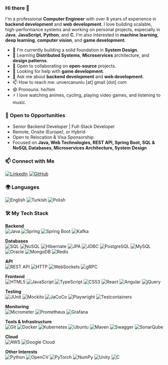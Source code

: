 ### Hi there 👋

I'm a professional **Computer Engineer** with over 8 years of experience in **backend development** and **web development**. I love building scalable, high-performance systems and working on personal projects, especially in **Java**, **JavaScript**, **Python**, and **C**. I'm also interested in **machine learning**, **deep learning**, **computer vision**, and **game development**.

- 🔭 I'm currently building a solid foundation in **System Design**.
- 🌱 Learning **Distributed Systems**, **Microservices** architecture, and **design patterns**.
- 👯 Open to collaborating on **open-source** projects.
- 🤔 Looking for help with **game development**.
- 💬 Ask me about **backend development** and **web development**.
- 📫 How to reach me: unvercanunlu [at] gmail [dot] com
- 😄 Pronouns: he/him
- ⚡ I love watching animes, cycling, playing video games, and listening to music.

### 🚀 Open to Opportunities
- Senior Backend Developer | Full-Stack Developer  
- Remote, Onsite (Europe), or Hybrid  
- Open to Relocation & Visa Sponsorship  
- Focused on **Java, Web Technologies, REST API, Spring Boot, SQL & NoSQL Databases, Microservices Architecture, System Design**

### 📫 Connect with Me

[![LinkedIn](https://img.shields.io/badge/LinkedIn-0A66C2?style=for-the-badge&logo=linkedin&logoColor=white)](https://www.linkedin.com/in/unvercanunlu)
[![GitHub](https://img.shields.io/badge/GitHub-181717?style=for-the-badge&logo=github&logoColor=white)](https://github.com/unvercanunlu)

### 🌍 Languages

![English](https://img.shields.io/badge/English-C1-blue?style=for-the-badge)
![Turkish](https://img.shields.io/badge/Turkish-Native-red?style=for-the-badge)
![Polish](https://img.shields.io/badge/Polish-A1-lightgrey?style=for-the-badge)

### 🛠 My Tech Stack

**Backend**  
![Java](https://img.shields.io/badge/Java-007396?style=for-the-badge&logo=java&logoColor=white)
![Spring](https://img.shields.io/badge/Spring-6DB33F?style=for-the-badge&logo=spring&logoColor=white)
![Spring Boot](https://img.shields.io/badge/Spring_Boot-6DB33F?style=for-the-badge&logo=springboot&logoColor=white)
![Kafka](https://img.shields.io/badge/Apache_Kafka-231F20?style=for-the-badge&logo=apache-kafka&logoColor=white)

**Databases**  
![SQL](https://img.shields.io/badge/SQL-4479A1?style=for-the-badge&logo=mysql&logoColor=white)
![NoSQL](https://img.shields.io/badge/NoSQL-4DB33D?style=for-the-badge&logo=mongodb&logoColor=white)
![Hibernate](https://img.shields.io/badge/Hibernate-59666C?style=for-the-badge&logo=hibernate&logoColor=white)
![JPA](https://img.shields.io/badge/JPA-47201E?style=for-the-badge&logo=java&logoColor=white)
![JDBC](https://img.shields.io/badge/JDBC-000000?style=for-the-badge&logo=java&logoColor=white)
![PostgreSQL](https://img.shields.io/badge/PostgreSQL-336791?style=for-the-badge&logo=postgresql&logoColor=white)
![MySQL](https://img.shields.io/badge/MySQL-4479A1?style=for-the-badge&logo=mysql&logoColor=white)
![Oracle](https://img.shields.io/badge/Oracle-F80000?style=for-the-badge&logo=oracle&logoColor=white)
![MongoDB](https://img.shields.io/badge/MongoDB-4DB33D?style=for-the-badge&logo=mongodb&logoColor=white)
![Redis](https://img.shields.io/badge/Redis-DC382D?style=for-the-badge&logo=redis&logoColor=white)

**API**  
![REST API](https://img.shields.io/badge/REST_API-0052CC?style=for-the-badge&logo=api&logoColor=white)
![HTTP](https://img.shields.io/badge/HTTP-569502?style=for-the-badge&logo=http&logoColor=white)
![WebSockets](https://img.shields.io/badge/WebSockets-010101?style=for-the-badge&logo=socketdotio&logoColor=white)
![gRPC](https://img.shields.io/badge/gRPC-00A9E0?style=for-the-badge&logo=grpc&logoColor=white)

**Frontend**  
![HTML5](https://img.shields.io/badge/HTML5-E34F26?style=for-the-badge&logo=html5&logoColor=white)
![JavaScript](https://img.shields.io/badge/JavaScript-F7DF1E?style=for-the-badge&logo=javascript&logoColor=black)
![TypeScript](https://img.shields.io/badge/TypeScript-3178C6?style=for-the-badge&logo=typescript&logoColor=white)
![CSS3](https://img.shields.io/badge/CSS3-1572B6?style=for-the-badge&logo=css3&logoColor=white)
![React](https://img.shields.io/badge/React-61DAFB?style=for-the-badge&logo=react&logoColor=white)
![Angular](https://img.shields.io/badge/Angular-DD0031?style=for-the-badge&logo=angular&logoColor=white)
![jQuery](https://img.shields.io/badge/jQuery-0769AD?style=for-the-badge&logo=jquery&logoColor=white)

**Testing**  
![JUnit](https://img.shields.io/badge/JUnit-25A162?style=for-the-badge&logo=junit5&logoColor=white)
![Mockito](https://img.shields.io/badge/Mockito-00A900?style=for-the-badge&logo=mockito&logoColor=white)
![JaCoCo](https://img.shields.io/badge/JaCoCo-A8C640?style=for-the-badge&logo=jacoco&logoColor=white)
![Playwright](https://img.shields.io/badge/Playwright-2F80ED?style=for-the-badge&logo=playwright&logoColor=white)
![Testcontainers](https://img.shields.io/badge/Testcontainers-000000?style=for-the-badge&logo=testcontainers&logoColor=white)

**Monitoring**  
![Micrometer](https://img.shields.io/badge/Micrometer-1C2833?style=for-the-badge&logo=micrometer&logoColor=white)
![Prometheus](https://img.shields.io/badge/Prometheus-E6522C?style=for-the-badge&logo=prometheus&logoColor=white)
![Grafana](https://img.shields.io/badge/Grafana-F46800?style=for-the-badge&logo=grafana&logoColor=white)

**Tools & Infrastructure**  
![Git](https://img.shields.io/badge/Git-F05032?style=for-the-badge&logo=git&logoColor=white)
![Docker](https://img.shields.io/badge/Docker-2496ED?style=for-the-badge&logo=docker&logoColor=white)
![Kubernetes](https://img.shields.io/badge/Kubernetes-326CE5?style=for-the-badge&logo=kubernetes&logoColor=white)
![Ubuntu](https://img.shields.io/badge/Ubuntu-E95420?style=for-the-badge&logo=ubuntu&logoColor=white)
![Maven](https://img.shields.io/badge/Apache_Maven-C71A36?style=for-the-badge&logo=apache-maven&logoColor=white)
![Swagger](https://img.shields.io/badge/Swagger-85EA2D?style=for-the-badge&logo=swagger&logoColor=white)
![SonarQube](https://img.shields.io/badge/SonarQube-4E90BB?style=for-the-badge&logo=sonarqube&logoColor=white)

**Cloud**  
![AWS](https://img.shields.io/badge/AWS-232F3E?style=for-the-badge&logo=amazon-aws&logoColor=white)
![Google Cloud](https://img.shields.io/badge/Google_Cloud-4285F4?style=for-the-badge&logo=googlecloud&logoColor=white)

**Other Interests**  
![Python](https://img.shields.io/badge/Python-3776AB?style=for-the-badge&logo=python&logoColor=white)
![OpenCV](https://img.shields.io/badge/OpenCV-5C3EE8?style=for-the-badge&logo=opencv&logoColor=white)
![PyTorch](https://img.shields.io/badge/PyTorch-EE4C2C?style=for-the-badge&logo=pytorch&logoColor=white)
![NumPy](https://img.shields.io/badge/NumPy-013243?style=for-the-badge&logo=numpy&logoColor=white)
![Unity](https://img.shields.io/badge/Unity-000000?style=for-the-badge&logo=unity&logoColor=white)
![C](https://img.shields.io/badge/C-A8B9CC?style=for-the-badge&logo=c&logoColor=black)
